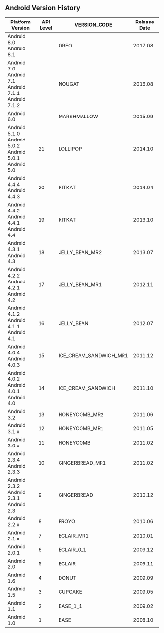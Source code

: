 ## Android Version History

| Platform Version | API Level | VERSION_CODE | Release Date |
| ---------------- | --------- | ------------ | ------------ |
| Android 8.0<br>Android 8.1 | | OREO | 2017.08 |
| Android 7.0<br>Android 7.1<br>Android 7.1.1<br>Android 7.1.2 | | NOUGAT | 2016.08 |
| Android 6.0 | | MARSHMALLOW | 2015.09 |
| Android 5.1.0<br>Android 5.0.2<br>Android 5.0.1<br>Android 5.0 | 21 | LOLLIPOP | 2014.10 |
| Android 4.4.4<br>Android 4.4.3 | 20 | KITKAT | 2014.04 |
| Android 4.4.2<br>Android 4.4.1<br>Android 4.4 | 19 | KITKAT | 2013.10 |
| Android 4.3.1<br>Android 4.3 | 18 | JELLY_BEAN_MR2 | 2013.07 |
| Android 4.2.2<br>Android 4.2.1<br>Android 4.2	| 17 | JELLY_BEAN_MR1 | 2012.11 |
| Android 4.1.2<br>Android 4.1.1<br>Android 4.1	| 16 | JELLY_BEAN | 2012.07 |
| Android 4.0.4<br>Android 4.0.3 | 15 | ICE_CREAM_SANDWICH_MR1 | 2011.12 |
| Android 4.0.2<br>Android 4.0.1<br>Android 4.0	| 14 | ICE_CREAM_SANDWICH | 2011.10 |
| Android 3.2 | 13 | HONEYCOMB_MR2 | 2011.06 |
| Android 3.1.x | 12 | HONEYCOMB_MR1 | 2011.05 |
| Android 3.0.x | 11 | HONEYCOMB | 2011.02 |
| Android 2.3.4<br>Android 2.3.3 | 10 | GINGERBREAD_MR1 | 2011.02 |
| Android 2.3.2<br>Android 2.3.1<br>Android 2.3 | 9 | GINGERBREAD | 2010.12 |
| Android 2.2.x	| 8 | FROYO | 2010.06 |
| Android 2.1.x | 7 | ECLAIR_MR1 | 2010.01 |
| Android 2.0.1 | 6 | ECLAIR_0_1 | 2009.12 |
| Android 2.0 | 5 | ECLAIR | 2009.11 |
| Android 1.6 | 4 | DONUT | 2009.09 |
| Android 1.5 | 3 | CUPCAKE | 2009.05 |
| Android 1.1 | 2 | BASE_1_1 | 2009.02 |
| Android 1.0 | 1 | BASE | 2008.10 |
